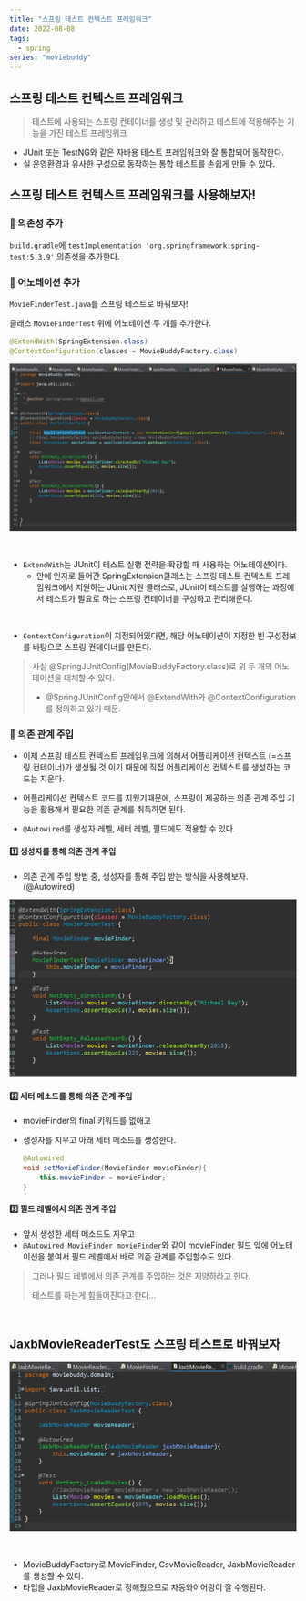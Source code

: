 ```yaml
---
title: "스프링 테스트 컨텍스트 프레임워크"
date: 2022-08-08
tags:
  - spring
series: "moviebuddy"
---
```


## 스프링 테스트 컨텍스트 프레임워크

> 테스트에 사용되는 스프링 컨테이너를 생성 및 관리하고 테스트에 적용해주는 기능을 가진 테스트 프레임워크

* JUnit 또는 TestNG와 같은 자바용 테스트 프레임워크와 잘 통합되어 동작한다.
* 실 운영환경과 유사한 구성으로 동작하는 통합 테스트를 손쉽게 만들 수 있다.





## 스프링 테스트 컨텍스트 프레임워크를 사용해보자!



### 📌 의존성 추가

`build.gradle`에 `testImplementation 'org.springframework:spring-test:5.3.9'` 의존성을 추가한다.



### 📌 어노테이션 추가

`MovieFinderTest.java`를 스프링 테스트로 바꿔보자!<br/>

클래스 `MovieFinderTest` 위에 어노테이션 두 개를 추가한다. <br/>

```java
@ExtendWith(SpringExtension.class)
@ContextConfiguration(classes = MovieBuddyFactory.class)
```

![](before.png)

<br/>

* `ExtendWith`는 JUnit이 테스트 실행 전략을 확장할 때 사용하는 어노테이션이다. 
  * 안에 인자로 들어간 SpringExtension클래스는 스프링 테스트 컨텍스트 프레임워크에서 지원하는 JUnit 지원 클래스로, JUnit이 테스트를 실행하는 과정에서 테스트가 필요로 하는 스프링 컨테이너를 구성하고 관리해준다.

<br/>

* `ContextConfiguration`이 지정되어있다면, 해당 어노테이션이 지정한 빈 구성정보를 바탕으로 스프링 컨테이너를 만든다.



> 사실 @SpringJUnitConfig(MovieBuddyFactory.class)로 위 두 개의 어노테이션을 대체할 수 있다.<br/>
>
> * @SpringJUnitConfig안에서 @ExtendWith와 @ContextConfiguration를 정의하고 있기 때문.

### 📌 의존 관계 주입

* 이제 스프링 테스트 컨텍스트 프레임워크에 의해서 어플리케이션 컨텍스트 (=스프링 컨테이너)가 생성될 것 이기 때문에 직접 어플리케이션 컨텍스트를 생성하는 코드는 지운다.
* 어플리케이션 컨텍스트 코드를 지웠기때문에, 스프링이 제공하는 의존 관계 주입 기능을 활용해서 필요한 의존 관계를 취득하면 된다.

* `@Autowired`를 생성자 레벨, 세터 레벨, 필드에도 적용할 수 있다.





#### 1️⃣ 생성자를 통해 의존 관계 주입

* 의존 관계 주입 방법 중, 생성자를 통해 주입 받는 방식을 사용해보자. (@Autowired)

![](after.png)



#### 2️⃣ 세터 메소드를 통해 의존 관계 주입

* movieFinder의 final 키워드를 없애고

* 생성자를 지우고 아래 세터 메소드를 생성한다.

  ```java
  @Autowired
  void setMovieFinder(MovieFinder movieFinder){
      this.movieFinder = movieFinder;
  }
  ```



#### 3️⃣ 필드 레벨에서 의존 관계 주입

* 앞서 생성한 세터 메소드도 지우고
* `@Autowired MovieFinder movieFinder`와 같이 movieFinder 필드 앞에 어노테이션을 붙여서 필드 레벨에서 바로 의존 관계를 주입할수도 있다.

> 그러나 필드 레벨에서 의존 관계를 주입하는 것은 지양하라고 한다.<br/>
>
> 테스트를 하는게 힘들어진다고 한다...

<br/>



## JaxbMovieReaderTest도 스프링 테스트로 바꿔보자

![](jaxbtest.png)

<br/>

* MovieBuddyFactory로 MovieFinder, CsvMovieReader, JaxbMovieReader를 생성할 수 있다.
* 타입을 JaxbMovieReader로 정해줬으므로 자동와이어링이 잘 수행된다.
